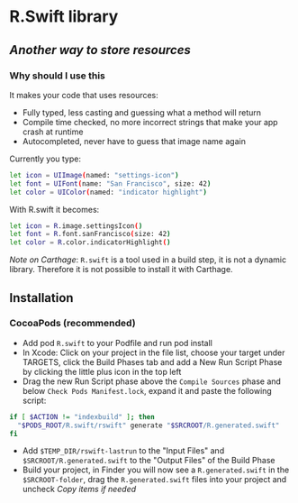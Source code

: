 # R.Swift library
## _Another way to store resources_


### Why should I use this
It makes your code that uses resources:

- Fully typed, less casting and guessing what a method will return
- Compile time checked, no more incorrect strings that make your app crash at runtime
- Autocompleted, never have to guess that image name again

Currently you type:
```sh
let icon = UIImage(named: "settings-icon")
let font = UIFont(name: "San Francisco", size: 42)
let color = UIColor(named: "indicator highlight")
```
With R.swift it becomes:
```sh
let icon = R.image.settingsIcon()
let font = R.font.sanFrancisco(size: 42)
let color = R.color.indicatorHighlight()
```
_Note on Carthage_: `R.swift` is a tool used in a build step, it is not a dynamic library. Therefore it is not possible to install it with Carthage.

## Installation

### CocoaPods (recommended)
- Add pod `R.swift` to your Podfile and run pod install
- In Xcode: Click on your project in the file list, choose your target under TARGETS, click the Build Phases tab and add a New Run Script Phase by clicking the little plus icon in the top left
- Drag the new Run Script phase above the `Compile Sources` phase and below `Check Pods Manifest.lock`, expand it and paste the following script:
```sh
if [ $ACTION != "indexbuild" ]; then
  "$PODS_ROOT/R.swift/rswift" generate "$SRCROOT/R.generated.swift"
fi
```
- Add `$TEMP_DIR/rswift-lastrun` to the "Input Files" and `$SRCROOT/R.generated.swift` to the "Output Files" of the Build Phase
- Build your project, in Finder you will now see a `R.generated.swift` in the `$SRCROOT-folder`, drag the `R.generated.swift` files into your project and uncheck _Copy items if needed_
